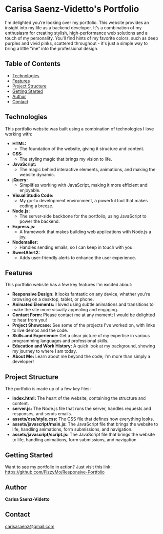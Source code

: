 # Carisa Saenz-Videtto's Portfolio
I'm delighted you're looking over my portfolio. This website provides an insight into my life as a backend developer. It's a combination of my enthusiasm for creating stylish, high-performance web solutions and a touch of my personality. You'll find hints of my favorite colors, such as deep purples and vivid pinks, scattered throughout - it's just a simple way to bring a little "me" into the professional design.

## Table of Contents
* [Technologies](#technologies)
* [Features](#features)
* [Project Structure](#project-structure)
* [Getting Started](#getting-started)
* [Author](#author)
* [Contact](#contact)

## Technologies
This portfolio website was built using a combination of technologies I love working with:
* **HTML:**
  * The foundation of the website, giving it structure and content.
* **CSS:**
  * The styling magic that brings my vision to life.
* **JavaScript:**
  * The magic behind interactive elements, animations, and making the website dynamic.
* **jQuery:**
  * Simplifies working with JavaScript, making it more efficient and enjoyable.
* **Visual Studio Code:**
  * My go-to development environment, a powerful tool that makes coding a breeze.
* **Node.js:**
  * The server-side backbone for the portfolio, using JavaScript to power the backend.
* **Express.js:**
  * A framework that makes building web applications with Node.js a joy.
* **Nodemailer:**
  * Handles sending emails, so I can keep in touch with you.
* **SweetAlert2:**
  * Adds user-friendly alerts to enhance the user experience.

## Features
This portfolio website has a few key features I'm excited about:
* **Responsive Design:** It looks fantastic on any device, whether you're browsing on a desktop, tablet, or phone.
* **Animated Elements:** I loved using subtle animations and transitions to make the site more visually appealing and engaging.
* **Contact Form:** Please contact me at any moment; I would be delighted to hear from you!
* **Project Showcase:** See some of the projects I've worked on, with links to live demos and the code.
* **Skills and Experience:** Get a clear picture of my expertise in various programming languages and professional skills.
* **Education and Work History:** A quick look at my background, showing my journey to where I am today.
* **About Me:** Learn about me beyond the code; I'm more than simply a developer!

## Project Structure
The portfolio is made up of a few key files:
* **index.html:** The heart of the website, containing the structure and content.
* **server.js:** The Node.js file that runs the server, handles requests and responses, and sends emails.
* **assets/css/style.css:** The CSS file that defines how everything looks.
* **assets/javascript/main.js:** The JavaScript file that brings the website to life, handling animations, form submissions, and navigation.
* **assets/javascript/script.js:** The JavaScript file that brings the website to life, handling animations, form submissions, and navigation.
 
## Getting Started
Want to see my portfolio in action? Just visit this link:
https://github.com/FizzyMo/Responsive-Portfolio
## Author
**Carisa Saenz-Videtto**
## Contact
carisasaenz@gmail.com